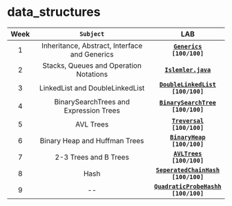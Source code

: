 # data_structures

| Week | **`Subject`** | LAB |
|:----:|:-------:|:-----:|
|1|Inheritance, Abstract, Interface and Generics|[**`Generics`**](./data/lab/week_1/Araba.java)<br>**`[100/100]`** |
|2|Stacks, Queues and Operation Notations|[**`Islemler.java`**](./data/lab/week_2/Islemler.java)|
|3|LinkedList and DoubleLinkedList|[**`DoubleLinkedList`**](./data/lab/week_3/LabDoublyLinkedList.java)<br>**`[100/100]`** |
|4|BinarySearchTrees and Expression Trees|[**`BinarySearchTree`**](./data/lab/week_4/LabBinarySearchTree.java)<br>**`[100/100]`**|
|5|AVL Trees|[**`Treversal`**]()<br>**`[100/100]`** |[**`ExpressionTree`**](./data/lab/week_5/Traversal.java)<br>**`[100/100]`**|
|6|Binary Heap and Huffman Trees|[**`BinaryHeap`**](./data/lab/week_6/BinaryHeap.java)<br>**`[100/100]`** |
|7|2-3 Trees and B Trees| [**`AVLTrees`**](./data/lab/week_7/Rotator.java)<br>**`[100/100]`** |
|8|Hash| [**`SeperatedChainHash`**](./data/lab/week_8/SeperatedChainHash.java)<br>**`[100/100]`** |
|9| -- | [**`QuadraticProbeHashh`**](./data/lab/week_9/QuadraticProbeHashing.java)<br>**`[100/100]`** |


